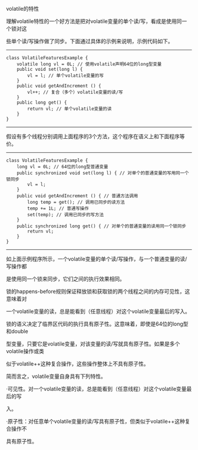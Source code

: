 volatile的特性

理解volatile特性的一个好方法是把对volatile变量的单个读/写，看成是使用同一个锁对这

些单个读/写操作做了同步。下面通过具体的示例来说明，示例代码如下。

---

```
class VolatileFeaturesExample {
    volatile long vl = 0L; // 使用volatile声明64位的long型变量
    public void set(long l) {
        vl = l; // 单个volatile变量的写
    }
    public void getAndIncrement () {
        vl++; // 复合（多个）volatile变量的读/写
    }
    public long get() {
        return vl; // 单个volatile变量的读
    }
}
```

---

假设有多个线程分别调用上面程序的3个方法，这个程序在语义上和下面程序等价。

---

```
class VolatileFeaturesExample {
    long vl = 0L; // 64位的long型普通变量
    public synchronized void set(long l) { // 对单个的普通变量的写用同一个锁同步
        vl = l;
    }
    public void getAndIncrement () { // 普通方法调用
        long temp = get(); // 调用已同步的读方法
        temp += 1L; // 普通写操作
        set(temp); // 调用已同步的写方法
    }
    public synchronized long get() { // 对单个的普通变量的读用同一个锁同步
        return vl;
    }
}
```

---

如上面示例程序所示，一个volatile变量的单个读/写操作，与一个普通变量的读/写操作都

是使用同一个锁来同步，它们之间的执行效果相同。

锁的happens-before规则保证释放锁和获取锁的两个线程之间的内存可见性，这意味着对

一个volatile变量的读，总是能看到（任意线程）对这个volatile变量最后的写入。

锁的语义决定了临界区代码的执行具有原子性。这意味着，即使是64位的long型和double

型变量，只要它是volatile变量，对该变量的读/写就具有原子性。如果是多个volatile操作或类

似于volatile++这种复合操作，这些操作整体上不具有原子性。

简而言之，volatile变量自身具有下列特性。

·可见性。对一个volatile变量的读，总是能看到（任意线程）对这个volatile变量最后的写

入。

·原子性：对任意单个volatile变量的读/写具有原子性，但类似于volatile++这种复合操作不

具有原子性。

